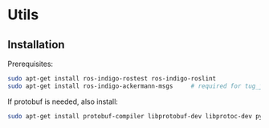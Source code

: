 # Utils

## Installation

Prerequisites:
```bash
sudo apt-get install ros-indigo-rostest ros-indigo-roslint
sudo apt-get install ros-indigo-ackermann-msgs     # required for tug_joy
```

If protobuf is needed, also install:
```bash
sudo apt-get install protobuf-compiler libprotobuf-dev libprotoc-dev python-protobuf
```

